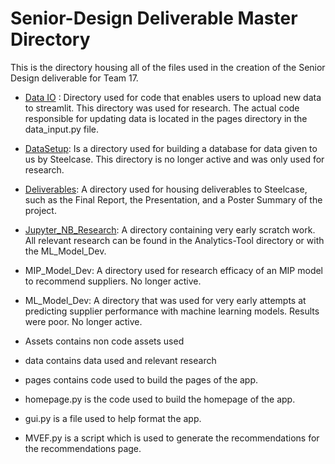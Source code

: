 # Senior-Design Deliverable Master Directory
 This is the directory housing all of the files used in the creation of the Senior Design deliverable for Team 17.

- <ins> Data IO</ins> : Directory used for code that enables users to upload new data to streamlit. This directory was used for research. The actual code responsible for updating data is located in the pages directory in the data_input.py file.
- <ins>DataSetup</ins>: Is a directory used for building a database for data given to us by Steelcase. This directory is no longer active and was only used for research.
- <ins>Deliverables</ins>: A directory used for housing deliverables to Steelcase, such as the Final Report, the Presentation, and a Poster Summary of the project.
- <ins>Jupyter_NB_Research</ins>: A directory containing very early scratch work. All relevant research can be found in the Analytics-Tool directory or with the ML_Model_Dev.
- MIP_Model_Dev: A directory used for research efficacy of an MIP model to recommend suppliers. No longer active. 
- ML_Model_Dev: A directory that was used for very early attempts at predicting supplier performance with machine learning models. Results were poor. No longer active. 


- Assets contains non code assets used
- data contains data used and relevant research
- pages contains code used to build the pages of the app.
- homepage.py is the code used to build the homepage of the app.
- gui.py is a file used to help format the app.
- MVEF.py is a script which is used to generate the recommendations for the recommendations page.
